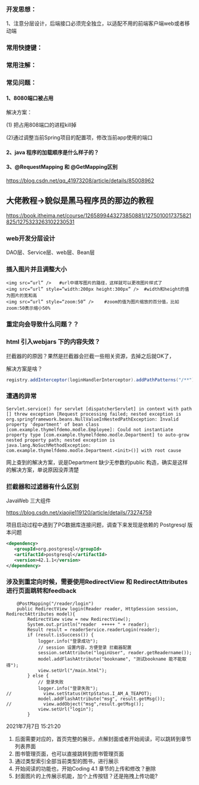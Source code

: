 ### 开发思想：

1、注意分层设计，后端接口必须完全独立，以适配不用的前端客户端web或者移动端



###  常用快捷键：



### 常用注解：



### 常见问题：

#### 1、8080端口被占用

解决方案：

(1) 把占用808端口的进程kill掉

(2)通过调整当前Spring项目的配置项，修改当前app使用的端口

#### 2、java 程序的加载顺序是什么样子的？

#### 3、@RequestMapping 和 @GetMapping区别

https://blog.csdn.net/qq_41973208/article/details/85008962



## 大佬教程->貌似是黑马程序员的那边的教程

https://book.itheima.net/course/1265899443273850881/1275010017375821825/1275323263102230531

### web开发分层设计

DAO层、Service层、web层、Bean层

### 插入图片并且调整大小

```
<img src=“url” />   #url中填写图片的路径，这样就可以更改图片样式了 
<img src=“url” style=“width:200px height:300px” />  #width和height的值为图片的宽和高
<img src=“url” style=“zoom:50” />    #zoom的值为图片缩放的百分值，比如zoom:50表示缩小50%
```





### 重定向会导致什么问题？？





### html 引入webjars 下的内容失效？

拦截器的的原因？果然是拦截器会拦截一些相关资源，去掉之后就OK了，

解决方案是啥？

```java
registry.addInterceptor(loginHandlerInterceptor).addPathPatterns("/**").excludePathPatterns("/", "login.html", "/user/login", "/ttt" ,"/webjars/**");
```



### 遭遇的异常

```
Servlet.service() for servlet [dispatcherServlet] in context with path [] threw exception [Request processing failed; nested exception is org.springframework.beans.NullValueInNestedPathException: Invalid property 'department' of bean class [com.example.thymelfdemo.modle.Employee]: Could not instantiate property type [com.example.thymelfdemo.modle.Department] to auto-grow nested property path; nested exception is java.lang.NoSuchMethodException: com.example.thymelfdemo.modle.Department.<init>()] with root cause
```

网上查到的解决方案，说是Department 缺少无参数的public 构造，确实是这样的解决方案，单说原因没弄清楚



### 拦截器和过滤器有什么区别



JavaWeb 三大组件

https://blog.csdn.net/xiaojie119120/article/details/73274759



项目启动过程中遇到了PG数据库连接问题，调查下来发现是依赖的 Postgresql 版本问题

```xml
<dependency>
   <groupId>org.postgresql</groupId>
   <artifactId>postgresql</artifactId>
   <version>42.1.1</version>
</dependency>
```

### 涉及到重定向时候，需要使用RedirectView 和  RedirectAttributes 进行页面跳转和feedback
```
    @PostMapping("/reader/login")
    public RedirectView login(Reader reader, HttpSession session, RedirectAttributes model){
        RedirectView view = new RedirectView();
        System.out.println("reader  +++++ " + reader);
        Result result = readerService.readerLogin(reader);
        if (result.isSuccess()) {
            logger.info("登录成功");
            // session 设置内容，方便登录 拦截器配置
            session.setAttribute("loginUser", reader.getReadername());
            model.addFlashAttribute("bookname", "测试bookname 能不能取得");
            view.setUrl("/main.html");
        } else {
            // 登录失败
            logger.info("登录失败");
//            view.setStatus(HttpStatus.I_AM_A_TEAPOT);
            model.addFlashAttribute("msg", result.getMsg());
//            view.addObject("msg",result.getMsg());
            view.setUrl("login");
        }
```

2021年7月7日 15:21:20
1. 后面需要对应的，首页完整的展示，点解封面或者开始阅读，可以跳转到章节列表界面
2. 图书管理页面，也可以直接跳转到图书管理页面
3. 通过类型索引全部当前类型的图书，进行展示
4. 开始阅读的功能也，开始Coding
4.1 章节的上传和修改？删除 
5. 封面图片的上传展示机能，加个上传按钮？还是拖拽上传功能?
